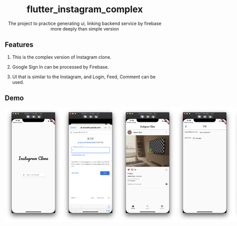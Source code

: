 <h1 align="center">flutter_instagram_complex</h1>
<div align="center">
    The project to practice generating ui, linking backend service by firebase more deeply than simple version
</div>

## Features

1. This is the complex version of Instagram clone.

2. Google Sign In can be processed by Firebase.

3. UI that is similar to the Instagram, and Login, Feed, Comment can be used.

## Demo

<div style="display:flex" align="center">
    <img src="images/1.png" alt="1" width="180"/>
    <img src="images/2.png" alt="2" width="180"/>
    <img src="images/3.png" alt="3" width="180"/>
    <img src="images/4.png" alt="4" width="180"/>
    <img src="images/5.png" alt="5" width="180"/>
    <img src="images/6.png" alt="6" width="180"/>
    <img src="images/7.png" alt="7" width="180"/>
</div>
